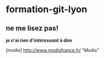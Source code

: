 # formation-git-lyon
## ne me lisez pas!

**je n'ai rien d'_intéressant_ à dire**

[modis] http://www.modisfrance.fr/ "Modis"
